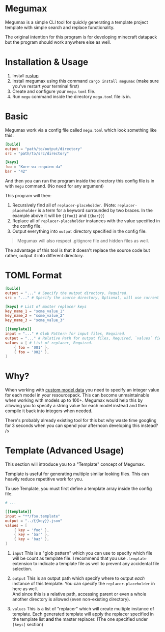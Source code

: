 # Megumax

Megumax is a simple CLI tool for quickly generating a template project template with simple search and replace functionality.

The original intention for this program is for developing minecraft datapack but the program should work anywhere else as well.

# Installation & Usage

1. Install [rustup](https://www.rust-lang.org/tools/install)
2. Install megumax using this command `cargo install megumax` (make sure you've restart your terminal first)
3. Create and configure your `megu.toml` file.
4. Run `megu` command inside the directory `megu.toml` file is in.

# Basic

Megumax work via a config file called `megu.toml` which look something like this:

```toml
[build]
output = "path/to/output/directory"
src = "path/to/src/directory"

[keys]
foo = "Kore wa requiem da"
bar = "42"
```

And then you can run the program inside the directory this config file is in with `megu` command. (No need for any argument)

This program will then:
1. Recursively find all of `replacer-placeholder`. (Note: `replacer-placeholder` is a term for a keyword surrounded by two braces. In the example above it will be `{{foo}}` and `{{bar}}`)
2. Replace all of `replacer-placeholder` instances with the value specified in the config file.
3. Output everything into `output` directory specified in the config file.

> Megumax will also respect .gitignore file and hidden files as well.

The advantage of this tool is that it doesn't replace the source code but rather, output it into different directory.

# TOML Format

```toml
[build]
output = "..." # Specify the output directory, Required.
src = "..." # Specify the source directory, Optional, will use current directory if not specified.

[keys] # List of master replacer keys
key_name_1 = "some_value_1"
key_name_2 = "some_value_2"
key_name_3 = "some_value_3"

[[template]]
input = "..." # Glob Pattern for input files, Required.
output = "..." # Relative Path for output files, Required, `values` field will be apply to this path as well.
values = [ # List of replacer, Required.
	{ foo = '001' },
	{ foo = '002' },
]
```

# Why?

When working with [custom model data](https://minecraft.gamepedia.com/Player.dat_format#General_Tags) you need to specify an integer value for each model in your resourcepack. This can become unmaintainable when working with models up to 100+. Megumax would help this by allowing you to specify a string value for each model instead and then compile it back into integers when needed.

There's probably already existing tool for this but why waste time googling for 3 seconds when you can spend your afternoon developing this instead? /s

# Template (Advanced Usage)

This section will introduce you to a "Template" concept of Megumax.

Template is useful for generating multiple similar looking files. This can heavily reduce repetitive work for you.

To use Template, you must first define a template array inside the config file.
```toml
# ...

[[template]]
input = "**/foo.template"
output = "../{{key}}.json"
values = [
	{ key = 'foo' },
	{ key = 'bar' },
	{ key = 'baz' },
]
```

1. `input`
This is a "glob pattern" which you can use to specify which file will be count as template file. I recommend that you use `.template` extension to indicate a template file as well to prevent any accidental file selection.

2. `output`
This is an output path which specify where to output *each* instance of this template. You can specify the `replacer-placeholder` in here as well.  
And since this is a relative path, accessing parent or even a whole another directory is allowed (even non-existing directory).

3. `values`
This is a list of "replacer" which will create multiple instance of template. Each generated template will apply the replacer specified in the template list __and__ the master replacer. (The one specified under `[keys]` section)
